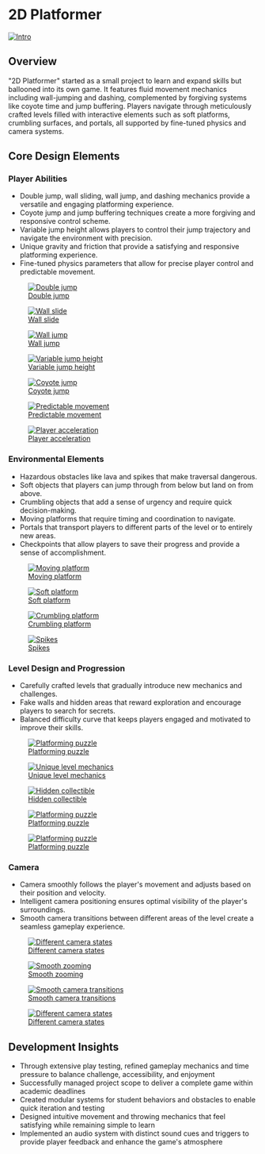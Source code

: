 <div class="page-content">

# 2D Platformer

<a href="https://dakillerxd.github.io/portfolio/assets/2d-platformer/main.gif" target="_blank">
    <img src="https://dakillerxd.github.io/portfolio/assets/2d-platformer/main.gif" alt="Intro">
</a>


<div class="project-card">

## Overview

"2D Platformer" started as a small project to learn and expand skills but ballooned into its own game. It features fluid movement mechanics including wall-jumping and dashing, complemented by forgiving systems like coyote time and jump buffering. Players navigate through meticulously crafted levels filled with interactive elements such as soft platforms, crumbling surfaces, and portals, all supported by fine-tuned physics and camera systems.


</div>

<div class="project-card">
    
## Core Design Elements

### Player Abilities

- Double jump, wall sliding, wall jump, and dashing mechanics provide a versatile and engaging platforming experience.
- Coyote jump and jump buffering techniques create a more forgiving and responsive control scheme.
- Variable jump height allows players to control their jump trajectory and navigate the environment with precision.
- Unique gravity and friction that provide a satisfying and responsive platforming experience.
- Fine-tuned physics parameters that allow for precise player control and predictable movement.


<div class="image-gallery">
    <figure>
        <a href="https://dakillerxd.github.io/portfolio/assets/2d-platformer/doublejump.gif" target="_blank">
            <img src="https://dakillerxd.github.io/portfolio/assets/2d-platformer/doublejump.gif" alt="Double jump">
            <figcaption>Double jump</figcaption>
        </a>
    </figure>
    <figure>
        <a href="https://dakillerxd.github.io/portfolio/assets/2d-platformer/wallslide.gif" target="_blank">
            <img src="https://dakillerxd.github.io/portfolio/assets/2d-platformer/wallslide.gif" alt="Wall slide">
            <figcaption>Wall slide</figcaption>
        </a>
    </figure>
    <figure>
        <a href="https://dakillerxd.github.io/portfolio/assets/2d-platformer/walljump.gif" target="_blank">
            <img src="https://dakillerxd.github.io/portfolio/assets/2d-platformer/walljump.gif" alt="Wall jump">
            <figcaption>Wall jump</figcaption>
        </a>
    </figure>
    <figure>
        <a href="https://dakillerxd.github.io/portfolio/assets/2d-platformer/variableJump.gif" target="_blank">
            <img src="https://dakillerxd.github.io/portfolio/assets/2d-platformer/variableJump.gif" alt="Variable jump height">
            <figcaption>Variable jump height</figcaption>
        </a>
    </figure>
    <figure>
        <a href="https://dakillerxd.github.io/portfolio/assets/2d-platformer/player1.gif" target="_blank">
            <img src="https://dakillerxd.github.io/portfolio/assets/2d-platformer/player1.gif" alt="Coyote jump">
            <figcaption>Coyote jump</figcaption>
        </a>
    </figure>
    <figure>
        <a href="https://dakillerxd.github.io/portfolio/assets/2d-platformer/Physics1.gif" target="_blank">
            <img src="https://dakillerxd.github.io/portfolio/assets/2d-platformer/Physics1.gif" alt="Predictable movement">
            <figcaption>Predictable movement</figcaption>
        </a>
    </figure>
    <figure>
        <a href="https://dakillerxd.github.io/portfolio/assets/2d-platformer/Physics2.gif" target="_blank">
            <img src="https://dakillerxd.github.io/portfolio/assets/2d-platformer/Physics2.gif" alt="Player acceleration">
            <figcaption>Player acceleration</figcaption>
        </a>
    </figure>
</div>

### Environmental Elements

- Hazardous obstacles like lava and spikes that make traversal dangerous.
- Soft objects that players can jump through from below but land on from above.
- Crumbling objects that add a sense of urgency and require quick decision-making.
- Moving platforms that require timing and coordination to navigate.
- Portals that transport players to different parts of the level or to entirely new areas.
- Checkpoints that allow players to save their progress and provide a sense of accomplishment.

<div class="image-gallery">
    <figure>
        <a href="https://dakillerxd.github.io/portfolio/assets/2d-platformer/movingplatform.gif" target="_blank">
            <img src="https://dakillerxd.github.io/portfolio/assets/2d-platformer/movingplatform.gif" alt="Moving platform">
            <figcaption>Moving platform</figcaption>
        </a>
    </figure>
    <figure>
        <a href="https://dakillerxd.github.io/portfolio/assets/2d-platformer/softPlatform.gif" target="_blank">
            <img src="https://dakillerxd.github.io/portfolio/assets/2d-platformer/softPlatform.gif" alt="Soft platform">
            <figcaption>Soft platform</figcaption>
        </a>
    </figure>
    <figure>
        <a href="https://dakillerxd.github.io/portfolio/assets/2d-platformer/crumblingobject.gif" target="_blank">
            <img src="https://dakillerxd.github.io/portfolio/assets/2d-platformer/crumblingobject.gif" alt="Crumbling platform">
            <figcaption>Crumbling platform</figcaption>
        </a>
    </figure>
    <figure>
        <a href="https://dakillerxd.github.io/portfolio/assets/2d-platformer/spikes.gif" target="_blank">
            <img src="https://dakillerxd.github.io/portfolio/assets/2d-platformer/spikes.gif" alt="Spikes">
            <figcaption>Spikes</figcaption>
        </a>
    </figure>
</div>

### Level Design and Progression

- Carefully crafted levels that gradually introduce new mechanics and challenges.
- Fake walls and hidden areas that reward exploration and encourage players to search for secrets.
- Balanced difficulty curve that keeps players engaged and motivated to improve their skills.

<div class="image-gallery">
    <figure>
        <a href="https://dakillerxd.github.io/portfolio/assets/2d-platformer/Hazard2.gif" target="_blank">
            <img src="https://dakillerxd.github.io/portfolio/assets/2d-platformer/Hazard2.gif" alt="Platforming puzzle">
            <figcaption>Platforming puzzle</figcaption>
        </a>
    </figure>
    <figure>
        <a href="https://dakillerxd.github.io/portfolio/assets/2d-platformer/Hazard3.gif" target="_blank">
            <img src="https://dakillerxd.github.io/portfolio/assets/2d-platformer/Hazard3.gif" alt="Unique level mechanics">
            <figcaption>Unique level mechanics</figcaption>
        </a>
    </figure>
    <figure>
        <a href="https://dakillerxd.github.io/portfolio/assets/2d-platformer/hiddenarea.gif" target="_blank">
            <img src="https://dakillerxd.github.io/portfolio/assets/2d-platformer/hiddenarea.gif" alt="Hidden collectible">
            <figcaption>Hidden collectible</figcaption>
        </a>
    </figure>
    <figure>
        <a href="https://dakillerxd.github.io/portfolio/assets/2d-platformer/hazard1.gif" target="_blank">
            <img src="https://dakillerxd.github.io/portfolio/assets/2d-platformer/hazard1.gif" alt="Platforming puzzle">
            <figcaption>Platforming puzzle</figcaption>
        </a>
    </figure>
    <figure>
        <a href="https://dakillerxd.github.io/portfolio/assets/2d-platformer/hazard4.gif" target="_blank">
            <img src="https://dakillerxd.github.io/portfolio/assets/2d-platformer/hazard4.gif" alt="Platforming puzzle">
            <figcaption>Platforming puzzle</figcaption>
        </a>
    </figure>
</div>


### Camera

- Camera smoothly follows the player's movement and adjusts based on their position and velocity.
- Intelligent camera positioning ensures optimal visibility of the player's surroundings.
- Smooth camera transitions between different areas of the level create a seamless gameplay experience.

<div class="image-gallery">
    <figure>
        <a href="https://dakillerxd.github.io/portfolio/assets/2d-platformer/camera1.gif" target="_blank">
            <img src="https://dakillerxd.github.io/portfolio/assets/2d-platformer/camera1.gif" alt="Different camera states">
            <figcaption>Different camera states</figcaption>
        </a>
    </figure>
    <figure>
        <a href="https://dakillerxd.github.io/portfolio/assets/2d-platformer/camera2.gif" target="_blank">
            <img src="https://dakillerxd.github.io/portfolio/assets/2d-platformer/camera2.gif" alt="Smooth zooming">
            <figcaption>Smooth zooming</figcaption>
        </a>
    </figure>
    <figure>
        <a href="https://dakillerxd.github.io/portfolio/assets/2d-platformer/camera3.gif" target="_blank">
            <img src="https://dakillerxd.github.io/portfolio/assets/2d-platformer/camera3.gif" alt="Smooth camera transitions">
            <figcaption>Smooth camera transitions</figcaption>
        </a>
    </figure>
    <figure>
        <a href="https://dakillerxd.github.io/portfolio/assets/2d-platformer/camera4.gif" target="_blank">
            <img src="https://dakillerxd.github.io/portfolio/assets/2d-platformer/camera4.gif" alt="Different camera states">
            <figcaption>Different camera states</figcaption>
        </a>
    </figure>
</div>


</div>

<div class="project-card">
    
## Development Insights

- Through extensive play testing, refined gameplay mechanics and time pressure to balance challenge, accessibility, and enjoyment
- Successfully managed project scope to deliver a complete game within academic deadlines
- Created modular systems for student behaviors and obstacles to enable quick iteration and testing
- Designed intuitive movement and throwing mechanics that feel satisfying while remaining simple to learn
- Implemented an audio system with distinct sound cues and triggers to provide player feedback and enhance the game's atmosphere


</div>
</div>

